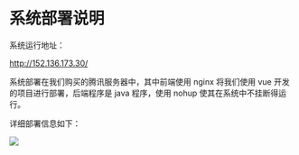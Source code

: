 # 系统部署说明

系统运行地址：

 http://152.136.173.30/

系统部署在我们购买的腾讯服务器中，其中前端使用 nginx 将我们使用 vue 开发的项目进行部署，后端程序是 java 程序，使用 nohup 使其在系统中不挂断得运行。

详细部署信息如下：

![](https://s2.ax1x.com/2020/01/02/lNuvqO.png)